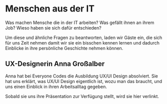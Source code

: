 # Menschen aus der IT

Was machen Mensche die in der IT arbeiten?
Was gefällt ihnen an ihrem Job?
Wieso haben sie sich dafür entschieden?

Um diese und ähnliche Fragen zu beantworten, laden wir Gäste ein,
die sich für uns Zeit nehmen damit wir sie ein bisschen kennen
lernen und dadurch Einblicke in ihre persönliche Geschichte nehmen
können.

## UX-Designerin Anna Großalber

Anna hat bei Everyone Codes die Ausbildung UX/UI Design absolviert.
Sie hat uns erklärt, was UX/UI Design eigentlich ist, wozu man das braucht,
und uns einen Einblick in ihren Arbeitsalltag gegeben.

Sobald sie uns ihre Präsentation zur Verfügung stellt, wird sie hier verlinkt.

<!-- <img src="./i04_guest_JuliaMittas.jpg" alt="">

## Game Dev (Sophie Amelien)

```{exercise} Unsere Fragen an Sophie (Game Dev)
:label: exercise-questions-for-sophie

Sophie Amelien ist Spieleentwicklerin.
Sie arbeitet als Programmiererin bei [Mi’pu’mi Games](https://www.mipumi.com/).

Fragen:
* Was macht die Firma?
* Kennst du vielleicht sogar eines der Spiele?
* Was glaubst du, macht eine Spieleentwicklerin?
* Welche Fragen möchtest du Sophie stellen?

```

Sophie war so freundlich uns nach einem ihrer vergangenen Besuche folgende Dokumente zur
Verfügung zu stellen:
* {download}`Game Dev Ausbildungen in Österreich (2023) <../_static/GamesAusbildungen.pdf>`

Hier noch die alten Versionen:
* {download}`Game Dev Ausbildungen in Österreich (2022)<../_static/AusbildungenInOesterreich.pdf>`
* {download}`Game Dev Jobs in der Spieleindustrie (2022)<../_static/JobsInDerSpieleIndustrie.pdf>`

## Projektleiterin und Scrum Master (Dagmar Labes)

```{exercise} Unsere Fragen an Dagmar (Projektleiterin & Scrum Master)
:label: exercise-questions-for-dagmar

Dagmar Labes ist Projektleiterin und Scrum Master.
Sie arbeitet bei [Sportradar](https://www.sportradar.com/).

Fragen:
* Was macht die Firma?
* Um welche Branche handelt es sich?
* Was macht eine Projektleitern?
* Was ist ein Scrum Master?
* Welche Fragen möchtest du Dagmar stellen?
```

Dagmar war so freundlich uns ihre Slides zu schicken:
* {download}`Frauen in der Technik - Dagmar bei Sportradar <../_static/Frauen in der Technik - Dagmar bei Sportradar.pdf>`


## Softwareentwicklerin (Krisztina Horvat-Schwarcz)

```{exercise} Gastvortragende: Krisztina Horvath-Schwarcz
:label: exercise-it-guest-krisztina

Sie hat einen Ausbildungskurs bei everyone codes absolviert und arbeitet
jetzt bei als Entwicklerin bei [Viesure](https://viesure.io/).

Fragen:
- Was macht die Firma?
- Um welche Branche handelt es sich?
- Welche Fragen möchtest du Krisztina stellen?
```

## Mechatronikerin (Julia Mittas)

```{exercise} Gastvortragende: Julia Mittas
:label: exercise-it-guest-julia

Sie hat beim [BBRZ](https://www.bbrz.at/) eine Ausbildung zur [Mechatronikerin](https://de.wikipedia.org/wiki/Mechatronik) absolviert.

Zu ihrer Geschichte gab es sogar einen {download}`Beitrag in der Zeitschrift der Arbeiterkammer <../_static/JuliaMittas_AKFS_Nov_2022.pdf>`.

Fragen:p
- Was ist Mechatronik?
  - Wo begegnet uns Mechatronik im Alltag?
  - Was hat Mechatronik mit IT zu tun?
- Was ist das BBRZ?
- Welche Fragen möchtest du Julia stellen?
```

## Ehemalige Teilnehmerinnen

```{exercise} Gastvortragende: Ehemalige Teilnehmerinnen
:label: exercise-it-guest-alumni

Der Berufsorientierungskurs "IT, ist das was für mich?" hat schon ein
paar Mal stattgefunden.

Was ist aus unseren ehemaligen Teilnehmerinnen geworden?
Was machen sie jetzt?
Was konnten sie aus dem Kurs für sich mitnehmen?

Für solche Fragen ist Zeit, wenn sie zu uns auf Besuch kommen.

Gibt es noch andere Fragen, die du stellen möchtest?
``` -->
